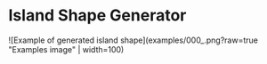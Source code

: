 # Island Shape Generator

![Example of generated island shape](examples/000_.png?raw=true "Examples image" | width=100)
